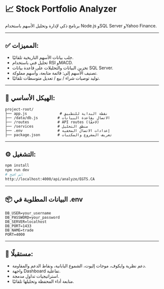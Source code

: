 # 📈 Stock Portfolio Analyzer

برنامج ذكي لإدارة وتحليل الأسهم باستخدام Node.js وSQL Server وYahoo Finance.

---

## ✅ المميزات:

* جلب بيانات الأسهم التاريخية تلقائيًا.
* تحليل فني باستخدام RSI وMACD.
* تخزين البيانات والتحليلات على قاعدة بيانات SQL Server.
* تصنيف الأسهم إلى: قائمة متابعة، وأسهم مملوكة.
* توليد توصيات شراء / بيع / تعديل متوسطات تلقائيًا.

---

## 🧱 الهيكل الأساسي:

```
project-root/
├── app.js               # نقطة البداية للتطبيق
├── /data/db.js         # الاتصال بقاعدة البيانات
├── /routes             # API routes (لاحقًا)
├── /services           # منطق التحليل
├── .env                # إعدادات الاتصال المخفية
├── package.json        # تعريف المشروع والمكتبات
```

---

## ⚙️ التشغيل:

```bash
npm install
npm run dev
# ثم افتح:
http://localhost:4000/api/analyze/EGTS.CA
```

---

## 📦 البيانات المطلوبة في .env

```
DB_USER=your_username
DB_PASSWORD=your_password
DB_SERVER=localhost
DB_PORT=1433
DB_NAME=trade
PORT=4000
```

---

## 📌 مستقبلًا:

* دعم نظرية وايكوف، موجات إليوت، الشموع اليابانية، ونقاط الدعم والمقاومة.
* واجهة Dashboard تفاعلية.
* استراتيجيات تداول مدمجة.
* متابعة أداء المحفظة وتحليلها تلقائيًا.

